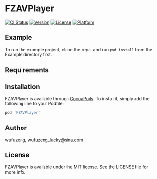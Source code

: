 # FZAVPlayer

[![CI Status](https://img.shields.io/travis/wufuzeng/FZAVPlayer.svg?style=flat)](https://travis-ci.org/wufuzeng/FZAVPlayer)
[![Version](https://img.shields.io/cocoapods/v/FZAVPlayer.svg?style=flat)](https://cocoapods.org/pods/FZAVPlayer)
[![License](https://img.shields.io/cocoapods/l/FZAVPlayer.svg?style=flat)](https://cocoapods.org/pods/FZAVPlayer)
[![Platform](https://img.shields.io/cocoapods/p/FZAVPlayer.svg?style=flat)](https://cocoapods.org/pods/FZAVPlayer)

## Example

To run the example project, clone the repo, and run `pod install` from the Example directory first.

## Requirements

## Installation

FZAVPlayer is available through [CocoaPods](https://cocoapods.org). To install
it, simply add the following line to your Podfile:

```ruby
pod 'FZAVPlayer'
```

## Author

wufuzeng, wufuzeng_lucky@sina.com

## License

FZAVPlayer is available under the MIT license. See the LICENSE file for more info.

